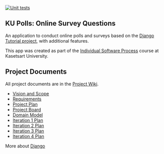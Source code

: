 [![Unit tests](https://github.com/oaoak/ku-polls/actions/workflows/ku-polls-test.yml/badge.svg)](https://github.com/oaoak/ku-polls/actions/workflows/ku-polls-test.yml)

## KU Polls: Online Survey Questions 

An application to conduct online polls and surveys based
on the [Django Tutorial project](https://docs.djangoproject.com/en/4.1/intro/tutorial01/), with
additional features.

This app was created as part of the [Individual Software Process](
https://cpske.github.io/ISP) course at Kasetsart University.

## Project Documents

All project documents are in the [Project Wiki](../../wiki/Home).

- [Vision and Scope](https://github.com/oaoak/ku-polls/wiki/Vision-and-Scope)
- [Requirements](https://github.com/oaoak/ku-polls/wiki/Requirements)
- [Project Plan](https://github.com/oaoak/ku-polls/wiki/Project-Plan)
- [Project Board](https://github.com/users/oaoak/projects/3)
- [Domain Model](https://github.com/oaoak/ku-polls/wiki/Domain-Model)
- [Iteration 1 Plan](https://github.com/oaoak/ku-polls/wiki/Iteration-1-Plan)
- [Iteration 2 Plan](https://github.com/oaoak/ku-polls/wiki/Iteration-2-Plan)
- [Iteration 3 Plan](https://github.com/oaoak/ku-polls/wiki/Iteration-3-Plan)
- [Iteration 4 Plan](https://github.com/oaoak/ku-polls/wiki/Iteration-4-Plan)

More about [Django](https://www.w3schools.com/django/)
